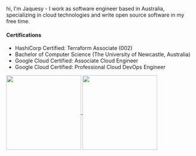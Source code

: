 hi, I'm Jaquesy - I work as software engineer based in Australia, specializing in cloud technologies and write open source software in my free time.

#### Certifications
- HashiCorp Certified: Terraform Associate (002)
- Bachelor of Computer Science (The University of Newcastle, Australia)
- Google Cloud Certified: Associate Cloud Engineer
- Google Cloud Certified: Professional Cloud DevOps Engineer

<a href="https://github.com/anuraghazra/github-readme-stats">
  <img height=200 align="center" src="https://github-readme-stats.vercel.app/api?username=passivemodding&include_all_commits=true&count_private=true&show_icons=true&hide_rank=true&theme=tokyonight" />
</a>
<a href="https://github.com/anuraghazra/github-readme-stats">
  <img height=200 align="center" src="https://github-readme-stats.vercel.app/api/top-langs/?username=passivemodding&theme=tokyonight&layout=compact&langs_count=8&card_width=320" />
</a>
